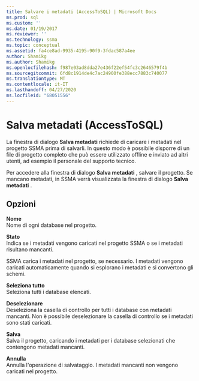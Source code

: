 ```yaml
---
title: Salvare i metadati (AccessToSQL) | Microsoft Docs
ms.prod: sql
ms.custom: ''
ms.date: 01/19/2017
ms.reviewer: ''
ms.technology: ssma
ms.topic: conceptual
ms.assetid: fa4ce8ad-9935-4195-90f9-3fdac587a4ee
author: Shamikg
ms.author: Shamikg
ms.openlocfilehash: f987e03ad8dda27e436f22ef54fc3c2646579f4b
ms.sourcegitcommit: 6fd8c1914de4c7ac24900fe388ecc7883c740077
ms.translationtype: MT
ms.contentlocale: it-IT
ms.lasthandoff: 04/27/2020
ms.locfileid: "68051556"
---
```

# <a name="save-metadata-accesstosql"></a>Salva metadati (AccessToSQL)
La finestra di dialogo **Salva metadati** richiede di caricare i metadati nel progetto SSMA prima di salvarli. In questo modo è possibile disporre di un file di progetto completo che può essere utilizzato offline e inviato ad altri utenti, ad esempio il personale del supporto tecnico.  
  
Per accedere alla finestra di dialogo **Salva metadati** , salvare il progetto. Se mancano metadati, in SSMA verrà visualizzata la finestra di dialogo **Salva metadati** .  
  
## <a name="options"></a>Opzioni  
**Nome**  
Nome di ogni database nel progetto.  
  
**Stato**  
Indica se i metadati vengono caricati nel progetto SSMA o se i metadati risultano mancanti.  
  
SSMA carica i metadati nel progetto, se necessario. I metadati vengono caricati automaticamente quando si esplorano i metadati e si convertono gli schemi.  
  
**Seleziona tutto**  
Seleziona tutti i database elencati.  
  
**Deselezionare**  
Deseleziona la casella di controllo per tutti i database con metadati mancanti. Non è possibile deselezionare la casella di controllo se i metadati sono stati caricati.  
  
**Salva**  
Salva il progetto, caricando i metadati per i database selezionati che contengono metadati mancanti.  
  
**Annulla**  
Annulla l'operazione di salvataggio. I metadati mancanti non vengono caricati nel progetto.  
  
